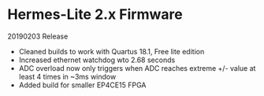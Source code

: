 Hermes-Lite 2.x Firmware
========================

20190203 Release

* Cleaned builds to work with Quartus 18.1, Free lite edition
* Increased ethernet watchdog wto 2.68 seconds
* ADC overload now only triggers when ADC reaches extreme +/- value at least 4 times in ~3ms window
* Added build for smaller EP4CE15 FPGA
